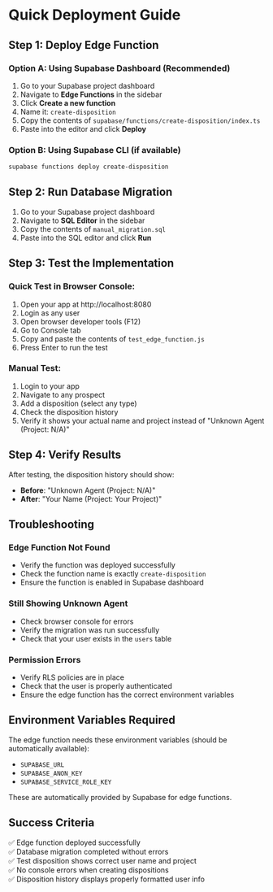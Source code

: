 # Quick Deployment Guide

## Step 1: Deploy Edge Function

### Option A: Using Supabase Dashboard (Recommended)
1. Go to your Supabase project dashboard
2. Navigate to **Edge Functions** in the sidebar
3. Click **Create a new function**
4. Name it: `create-disposition`
5. Copy the contents of `supabase/functions/create-disposition/index.ts`
6. Paste into the editor and click **Deploy**

### Option B: Using Supabase CLI (if available)
```bash
supabase functions deploy create-disposition
```

## Step 2: Run Database Migration

1. Go to your Supabase project dashboard
2. Navigate to **SQL Editor** in the sidebar
3. Copy the contents of `manual_migration.sql`
4. Paste into the SQL editor and click **Run**

## Step 3: Test the Implementation

### Quick Test in Browser Console:
1. Open your app at http://localhost:8080
2. Login as any user
3. Open browser developer tools (F12)
4. Go to Console tab
5. Copy and paste the contents of `test_edge_function.js`
6. Press Enter to run the test

### Manual Test:
1. Login to your app
2. Navigate to any prospect
3. Add a disposition (select any type)
4. Check the disposition history
5. Verify it shows your actual name and project instead of "Unknown Agent (Project: N/A)"

## Step 4: Verify Results

After testing, the disposition history should show:
- **Before**: "Unknown Agent (Project: N/A)"
- **After**: "Your Name (Project: Your Project)"

## Troubleshooting

### Edge Function Not Found
- Verify the function was deployed successfully
- Check the function name is exactly `create-disposition`
- Ensure the function is enabled in Supabase dashboard

### Still Showing Unknown Agent
- Check browser console for errors
- Verify the migration was run successfully
- Check that your user exists in the `users` table

### Permission Errors
- Verify RLS policies are in place
- Check that the user is properly authenticated
- Ensure the edge function has the correct environment variables

## Environment Variables Required

The edge function needs these environment variables (should be automatically available):
- `SUPABASE_URL`
- `SUPABASE_ANON_KEY` 
- `SUPABASE_SERVICE_ROLE_KEY`

These are automatically provided by Supabase for edge functions.

## Success Criteria

✅ Edge function deployed successfully  
✅ Database migration completed without errors  
✅ Test disposition shows correct user name and project  
✅ No console errors when creating dispositions  
✅ Disposition history displays properly formatted user info

